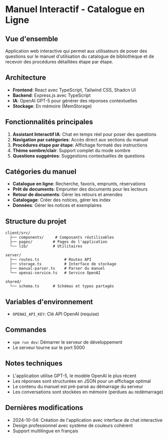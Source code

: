 # Manuel Interactif - Catalogue en Ligne

## Vue d'ensemble
Application web interactive qui permet aux utilisateurs de poser des questions sur le manuel d'utilisation du catalogue de bibliothèque et de recevoir des procédures détaillées étape par étape.

## Architecture
- **Frontend**: React avec TypeScript, Tailwind CSS, Shadcn UI
- **Backend**: Express.js avec TypeScript
- **IA**: OpenAI GPT-5 pour générer des réponses contextuelles
- **Stockage**: En mémoire (MemStorage)

## Fonctionnalités principales
1. **Assistant Interactif IA**: Chat en temps réel pour poser des questions
2. **Navigation par catégories**: Accès direct aux sections du manuel
3. **Procédures étape par étape**: Affichage formaté des instructions
4. **Thème sombre/clair**: Support complet du mode sombre
5. **Questions suggérées**: Suggestions contextuelles de questions

## Catégories du manuel
- **Catalogue en ligne**: Recherche, favoris, emprunts, réservations
- **Prêt de documents**: Emprunter des documents pour les lecteurs
- **Retour de documents**: Gérer les retours et amendes
- **Catalogage**: Créer des notices, gérer les index
- **Données**: Gérer les notices et exemplaires

## Structure du projet
```
client/src/
  ├── components/     # Composants réutilisables
  ├── pages/         # Pages de l'application
  └── lib/           # Utilitaires

server/
  ├── routes.ts           # Routes API
  ├── storage.ts          # Interface de stockage
  ├── manual-parser.ts    # Parser du manuel
  └── openai-service.ts   # Service OpenAI

shared/
  └── schema.ts      # Schémas et types partagés
```

## Variables d'environnement
- `OPENAI_API_KEY`: Clé API OpenAI (requise)

## Commandes
- `npm run dev`: Démarrer le serveur de développement
- Le serveur tourne sur le port 5000

## Notes techniques
- L'application utilise GPT-5, le modèle OpenAI le plus récent
- Les réponses sont structurées en JSON pour un affichage optimal
- Le contenu du manuel est pré-parsé au démarrage du serveur
- Les conversations sont stockées en mémoire (perdues au redémarrage)

## Dernières modifications
- 2024-10-04: Création de l'application avec interface de chat interactive
- Design professionnel avec système de couleurs cohérent
- Support multilingue en français
